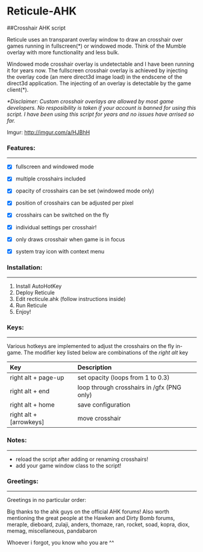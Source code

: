 # Reticule-AHK
##Crosshair AHK script

Reticule uses an transparant overlay window to draw an crosshair over games running in fullscreen(*) or windowed mode. Think of the Mumble overlay with more functionality and less bulk.

Windowed mode crosshair overlay is undetectable and I have been running it for years now. The fullscreen crosshair overlay is achieved by injecting the overlay code (an mere direct3d image load) in the endscene of the direct3d application. The injecting of an overlay is detectable by the game client(*).

*\*Disclaimer: Custom crosshair overlays are allowed by most game developers. No resposibility is taken if your account is banned for using this script. I have been using this script for years and no issues have arrised so far.*

Imgur: http://imgur.com/a/HJBhH

### Features:
---------
- [x] fullscreen and windowed mode
- [x] multiple crosshairs included
- [x] opacity of crosshairs can be set (windowed mode only)
- [x] position of crosshairs can be adjusted per pixel
- [x] crosshairs can be switched on the fly
- [x] individual settings per crosshair!
- [x] only draws crosshair when game is in focus
- [x] system tray icon with context menu


### Installation:
-------------
1. Install AutoHotKey
2. Deploy Reticule
3. Edit recticule.ahk (follow instructions inside)
4. Run Reticule
5. Enjoy!


### Keys:
-----

Various hotkeys are implemented to adjust the crosshairs on the fly in-game. The modifier key listed below are combinations of the *right alt* key

| Key | Description |
| :--- | :--- |
| right alt + page-up | set opacity (loops from 1 to 0.3) |
| right alt + end | loop through crosshairs in /gfx (PNG only) |
| right alt + home | save configuration |
| right alt + [arrowkeys] | move crosshair |


### Notes:
------
- reload the script after adding or renaming crosshairs!
- add your game window class to the script!

### Greetings:
---
Greetings in no particular order:

Big thanks to the ahk guys on the official AHK forums! Also worth mentioning the great people at the Hawken and Dirty Bomb forums, meraple, dieboard, zulaji, anders, thomaze, ran, rocket, soad, kopra, diox, memag, miscellaneous, pandabaron

Whoever i forgot, you know who you are ^^

